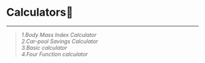# Calculators🧮
----------------------------------------
> _1.Body Mass Index Calculator\
> 2.Car-pool Savings Calculator\
> 3.Basic calculator\
> 4.Four Function calculator_
